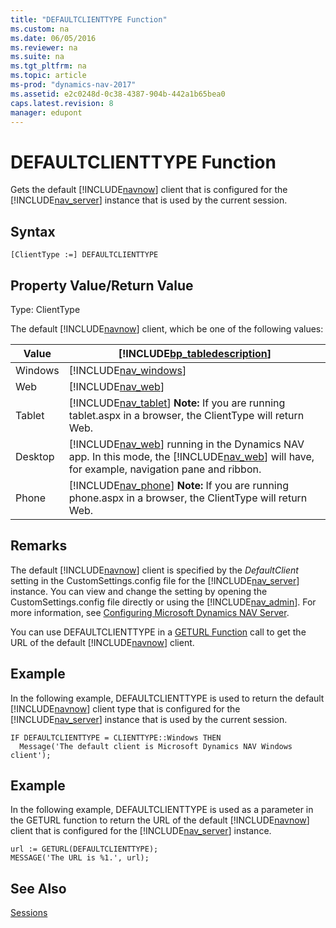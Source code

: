 ```yaml
---
title: "DEFAULTCLIENTTYPE Function"
ms.custom: na
ms.date: 06/05/2016
ms.reviewer: na
ms.suite: na
ms.tgt_pltfrm: na
ms.topic: article
ms-prod: "dynamics-nav-2017"
ms.assetid: e2c0248d-0c38-4387-904b-442a1b65bea0
caps.latest.revision: 8
manager: edupont
---
```

# DEFAULTCLIENTTYPE Function
Gets the default [!INCLUDE[navnow](includes/navnow_md.md)] client that is configured for the [!INCLUDE[nav_server](includes/nav_server_md.md)] instance that is used by the current session.  
  
## Syntax  
  
```  
[ClientType :=] DEFAULTCLIENTTYPE  
```  
  
## Property Value/Return Value  
 Type: ClientType  
  
 The default [!INCLUDE[navnow](includes/navnow_md.md)] client, which be one of the following values:  
  
|Value|[!INCLUDE[bp_tabledescription](includes/bp_tabledescription_md.md)]|  
|-----------|---------------------------------------|  
|Windows|[!INCLUDE[nav_windows](includes/nav_windows_md.md)]|  
|Web|[!INCLUDE[nav_web](includes/nav_web_md.md)]|  
|Tablet|[!INCLUDE[nav_tablet](includes/nav_tablet_md.md)] **Note:**  If you are running tablet.aspx in a browser, the ClientType will return Web.|  
|Desktop|[!INCLUDE[nav_web](includes/nav_web_md.md)] running in the Dynamics NAV app. In this mode, the [!INCLUDE[nav_web](includes/nav_web_md.md)] will have, for example, navigation pane and ribbon.|  
|Phone|[!INCLUDE[nav_phone](includes/nav_phone_md.md)] **Note:**  If you are running phone.aspx in a browser, the ClientType will return Web.|  
  
## Remarks  
 The default [!INCLUDE[navnow](includes/navnow_md.md)] client is specified by the *DefaultClient* setting in the CustomSettings.config file for the [!INCLUDE[nav_server](includes/nav_server_md.md)] instance. You can view and change the setting by opening the CustomSettings.config file directly or using the [!INCLUDE[nav_admin](includes/nav_admin_md.md)]. For more information, see [Configuring Microsoft Dynamics NAV Server](Configuring-Microsoft-Dynamics-NAV-Server.md).  
  
 You can use DEFAULTCLIENTTYPE in a [GETURL Function](GETURL-Function.md) call to get the URL of the default [!INCLUDE[navnow](includes/navnow_md.md)] client.  
  
## Example  
 In the following example, DEFAULTCLIENTTYPE is used to return the default [!INCLUDE[navnow](includes/navnow_md.md)] client type that is configured for the [!INCLUDE[nav_server](includes/nav_server_md.md)] instance that is used by the current session.  
  
```  
IF DEFAULTCLIENTTYPE = CLIENTTYPE::Windows THEN  
  Message('The default client is Microsoft Dynamics NAV Windows client');  
```  
  
## Example  
 In the following example, DEFAULTCLIENTTYPE is used as a parameter in the GETURL function to return the URL of the default [!INCLUDE[navnow](includes/navnow_md.md)] client that is configured for the [!INCLUDE[nav_server](includes/nav_server_md.md)] instance.  
  
```  
url := GETURL(DEFAULTCLIENTTYPE);  
MESSAGE('The URL is %1.', url);  
```  
  
## See Also  
 [Sessions](Sessions.md)